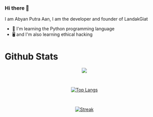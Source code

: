 ### Hi there 👋

I am Abyan Putra Aan, I am the developer and founder of LandakGiat

- 📖 I'm learning the Python programming language
- 🖥️ and I'm also learning ethical hacking

# Github Stats
<div align="center">
<p><img src="https://github-readme-stats.vercel.app/api?username=LandakGiat&show_icons=true&count_private=true&hide_border=true&theme=cobalt2" align="center" /></div></p>

<br/>

<div align="center">
<p><a href="https://github.com/LandakGiat"><img src="https://streak-stats.demolab.com?user=LandakGiat&theme=cobalt2&hide_border=true&mode=weekly)](https://git.io/streak-stats" alt="Top Langs" /></p></div>

<br/>

<div align="center">
<p><img align="center" src="https://streak-stats.demolab.com?user=LandakGiat&theme=cobalt2&hide_border=true&mode=weekly" alt="Streak" /></p></div>
